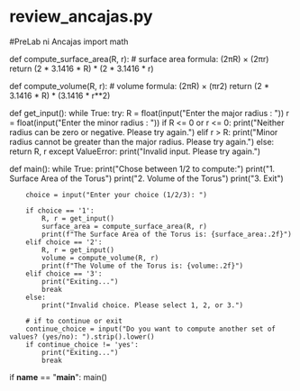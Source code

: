 # review_ancajas.py

#PreLab ni Ancajas
import math

def compute_surface_area(R, r):
    # surface area formula: (2πR) × (2πr)
    return (2 * 3.1416 * R) * (2 * 3.1416 * r)

def compute_volume(R, r):
    # volume formula: (2πR) × (πr2)
    return (2 * 3.1416 * R) * (3.1416 * r**2)

def get_input():
    while True:
        try:
            R = float(input("Enter the major radius : "))
            r = float(input("Enter the minor radius : "))
            if R <= 0 or r <= 0:
                print("Neither radius can be zero or negative. Please try again.")
            elif r > R:
                print("Minor radius cannot be greater than the major radius. Please try again.")
            else:
                return R, r
        except ValueError:
            print("Invalid input. Please try again.")

def main():
    while True:
        print("Chose between 1/2 to compute:")
        print("1. Surface Area of the Torus")
        print("2. Volume of the Torus")
        print("3. Exit")
        
        choice = input("Enter your choice (1/2/3): ")
        
        if choice == '1':
            R, r = get_input()
            surface_area = compute_surface_area(R, r)
            print(f"The Surface Area of the Torus is: {surface_area:.2f}")
        elif choice == '2':
            R, r = get_input()
            volume = compute_volume(R, r)
            print(f"The Volume of the Torus is: {volume:.2f}")
        elif choice == '3':
            print("Exiting...")
            break
        else:
            print("Invalid choice. Please select 1, 2, or 3.")
        
        # if to continue or exit
        continue_choice = input("Do you want to compute another set of values? (yes/no): ").strip().lower()
        if continue_choice != 'yes':
            print("Exiting...")
            break
if __name__ == "__main__":
    main()

